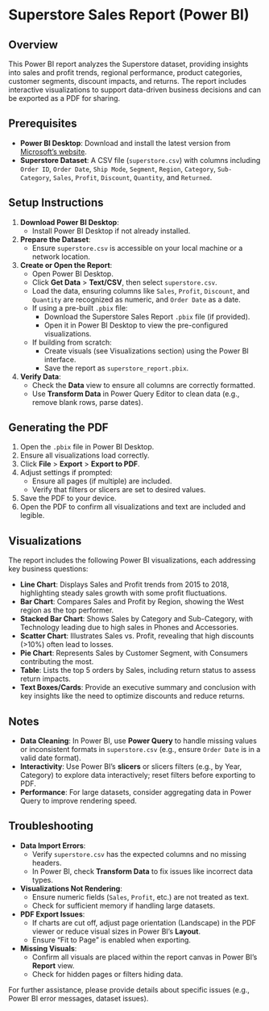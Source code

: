 # Superstore Sales Report (Power BI)

## Overview
This Power BI report analyzes the Superstore dataset, providing insights into sales and profit trends, regional performance, product categories, customer segments, discount impacts, and returns. The report includes interactive visualizations to support data-driven business decisions and can be exported as a PDF for sharing.

## Prerequisites
- **Power BI Desktop**: Download and install the latest version from [Microsoft’s website](https://powerbi.microsoft.com/desktop/).
- **Superstore Dataset**: A CSV file (`superstore.csv`) with columns including `Order ID`, `Order Date`, `Ship Mode`, `Segment`, `Region`, `Category`, `Sub-Category`, `Sales`, `Profit`, `Discount`, `Quantity`, and `Returned`.

## Setup Instructions
1. **Download Power BI Desktop**:
   - Install Power BI Desktop if not already installed.
2. **Prepare the Dataset**:
   - Ensure `superstore.csv` is accessible on your local machine or a network location.
3. **Create or Open the Report**:
   - Open Power BI Desktop.
   - Click **Get Data** > **Text/CSV**, then select `superstore.csv`.
   - Load the data, ensuring columns like `Sales`, `Profit`, `Discount`, and `Quantity` are recognized as numeric, and `Order Date` as a date.
   - If using a pre-built `.pbix` file:
     - Download the Superstore Sales Report `.pbix` file (if provided).
     - Open it in Power BI Desktop to view the pre-configured visualizations.
   - If building from scratch:
     - Create visuals (see Visualizations section) using the Power BI interface.
     - Save the report as `superstore_report.pbix`.
4. **Verify Data**:
   - Check the **Data** view to ensure all columns are correctly formatted.
   - Use **Transform Data** in Power Query Editor to clean data (e.g., remove blank rows, parse dates).

## Generating the PDF
1. Open the `.pbix` file in Power BI Desktop.
2. Ensure all visualizations load correctly.
3. Click **File** > **Export** > **Export to PDF**.
4. Adjust settings if prompted:
   - Ensure all pages (if multiple) are included.
   - Verify that filters or slicers are set to desired values.
5. Save the PDF to your device.
6. Open the PDF to confirm all visualizations and text are included and legible.

## Visualizations
The report includes the following Power BI visualizations, each addressing key business questions:
- **Line Chart**: Displays Sales and Profit trends from 2015 to 2018, highlighting steady sales growth with some profit fluctuations.
- **Bar Chart**: Compares Sales and Profit by Region, showing the West region as the top performer.
- **Stacked Bar Chart**: Shows Sales by Category and Sub-Category, with Technology leading due to high sales in Phones and Accessories.
- **Scatter Chart**: Illustrates Sales vs. Profit, revealing that high discounts (>10%) often lead to losses.
- **Pie Chart**: Represents Sales by Customer Segment, with Consumers contributing the most.
- **Table**: Lists the top 5 orders by Sales, including return status to assess return impacts.
- **Text Boxes/Cards**: Provide an executive summary and conclusion with key insights like the need to optimize discounts and reduce returns.

## Notes
- **Data Cleaning**: In Power BI, use **Power Query** to handle missing values or inconsistent formats in `superstore.csv` (e.g., ensure `Order Date` is in a valid date format).
- **Interactivity**: Use Power BI’s **slicers** or slicers filters (e.g., by Year, Category) to explore data interactively; reset filters before exporting to PDF.
- **Performance**: For large datasets, consider aggregating data in Power Query to improve rendering speed.

## Troubleshooting
- **Data Import Errors**:
  - Verify `superstore.csv` has the expected columns and no missing headers.
  - In Power BI, check **Transform Data** to fix issues like incorrect data types.
- **Visualizations Not Rendering**:
  - Ensure numeric fields (`Sales`, `Profit`, etc.) are not treated as text.
  - Check for sufficient memory if handling large datasets.
- **PDF Export Issues**:
  - If charts are cut off, adjust page orientation (Landscape) in the PDF viewer or reduce visual sizes in Power BI’s **Layout**.
  - Ensure “Fit to Page” is enabled when exporting.
- **Missing Visuals**:
  - Confirm all visuals are placed within the report canvas in Power BI’s **Report** view.
  - Check for hidden pages or filters hiding data.

For further assistance, please provide details about specific issues (e.g., Power BI error messages, dataset issues).